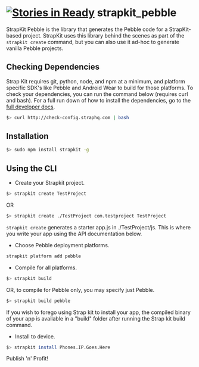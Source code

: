 [![Stories in Ready](https://badge.waffle.io/strap/strapkit_pebble.png?label=ready&title=Ready)](https://waffle.io/strap/strapkit_pebble)
strapkit_pebble
===============

StrapKit Pebble is the library that generates the Pebble code for a StrapKit-based project. StrapKit uses this library behind the scenes as part of the `strapkit create` command, but you can also use it ad-hoc to generate vanilla Pebble projects.

## Checking Dependencies

Strap Kit requires git, python, node, and npm at a minimum, and platform specific SDK's like Pebble and Android Wear to build for those platforms. To check your dependencies, you can run the command below (requires curl and bash). For a full run down of how to install the dependencies, go to the <a href="https://docs.straphq.com" target="_blank">full developer docs</a>.

```bash
$> curl http://check-config.straphq.com | bash
```

## Installation

```bash
$> sudo npm install strapkit -g
```

## Using the CLI

* Create your Strapkit project.
```bash
$> strapkit create TestProject
```
OR
```bash
$> strapkit create ./TestProject com.testproject TestProject
```

```strapkit create``` generates a starter app.js in ./TestProject/js. This is where you write your app using the API documentation below.

* Choose Pebble deployment platforms.
```bash
strapkit platform add pebble
```

* Compile for all platforms.
```bash
$> strapkit build
```
OR, to compile for Pebble only, you may specify just Pebble.
```bash
$> strapkit build pebble
```
If you wish to forego using Strap kit to install your app, the compiled binary of your app is available in a "build" folder after running the Strap kit build command.

* Install to device.
```bash
$> strapkit install Phones.IP.Goes.Here
```
Publish 'n' Profit!
